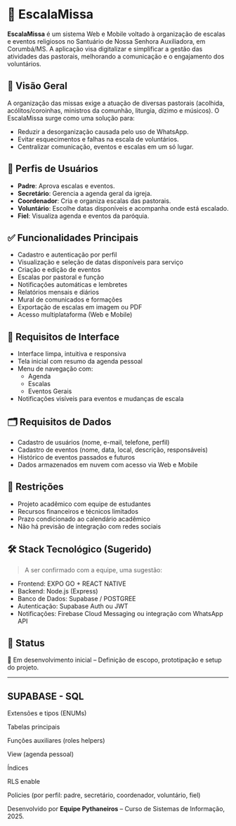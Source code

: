 # 📅 EscalaMissa

**EscalaMissa** é um sistema Web e Mobile voltado à organização de escalas e eventos religiosos no Santuário de Nossa Senhora Auxiliadora, em Corumbá/MS. A aplicação visa digitalizar e simplificar a gestão das atividades das pastorais, melhorando a comunicação e o engajamento dos voluntários.

## 🧭 Visão Geral

A organização das missas exige a atuação de diversas pastorais (acolhida, acólitos/coroinhas, ministros da comunhão, liturgia, dízimo e músicos). O EscalaMissa surge como uma solução para:

- Reduzir a desorganização causada pelo uso de WhatsApp.
- Evitar esquecimentos e falhas na escala de voluntários.
- Centralizar comunicação, eventos e escalas em um só lugar.

## 👤 Perfis de Usuários

- **Padre**: Aprova escalas e eventos.
- **Secretário**: Gerencia a agenda geral da igreja.
- **Coordenador**: Cria e organiza escalas das pastorais.
- **Voluntário**: Escolhe datas disponíveis e acompanha onde está escalado.
- **Fiel**: Visualiza agenda e eventos da paróquia.

## ✅ Funcionalidades Principais

- Cadastro e autenticação por perfil
- Visualização e seleção de datas disponíveis para serviço
- Criação e edição de eventos
- Escalas por pastoral e função
- Notificações automáticas e lembretes
- Relatórios mensais e diários
- Mural de comunicados e formações
- Exportação de escalas em imagem ou PDF
- Acesso multiplataforma (Web e Mobile)

## 🎯 Requisitos de Interface

- Interface limpa, intuitiva e responsiva
- Tela inicial com resumo da agenda pessoal
- Menu de navegação com:
  - Agenda
  - Escalas
  - Eventos Gerais
- Notificações visíveis para eventos e mudanças de escala

## 🗂️ Requisitos de Dados

- Cadastro de usuários (nome, e-mail, telefone, perfil)
- Cadastro de eventos (nome, data, local, descrição, responsáveis)
- Histórico de eventos passados e futuros
- Dados armazenados em nuvem com acesso via Web e Mobile

## 🚫 Restrições

- Projeto acadêmico com equipe de estudantes
- Recursos financeiros e técnicos limitados
- Prazo condicionado ao calendário acadêmico
- Não há previsão de integração com redes sociais

## 🛠️ Stack Tecnológico (Sugerido)

> A ser confirmado com a equipe, uma sugestão:
- Frontend: EXPO GO + REACT NATIVE
- Backend: Node.js (Express)
- Banco de Dados: Supabase / POSTGREE
- Autenticação: Supabase Auth ou JWT
- Notificações: Firebase Cloud Messaging ou integração com WhatsApp API

## 📌 Status

🚧 Em desenvolvimento inicial – Definição de escopo, prototipação e setup do projeto.

---
## SUPABASE - SQL 
Extensões e tipos (ENUMs)

Tabelas principais

Funções auxiliares (roles helpers)

View (agenda pessoal)

Índices

RLS enable

Policies (por perfil: padre, secretário, coordenador, voluntário, fiel)

Desenvolvido por **Equipe Pythaneiros** – Curso de Sistemas de Informação, 2025.
